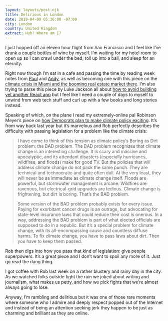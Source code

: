 ```yaml
---
layout: layouts/post.njk
title: Delirious in London
date: 2019-04-09 05:36:00 -07:00
city: London
country: United Kingdom
extract: Huh? Where am I?
---
```


I just hopped off an eleven hour flight from San Francisco and I feel like I’ve drunk a couple bottles of wine by myself. I’m waiting for my hotel room to open up so I can crawl under the bed, roll up into a ball, and sleep for an eternity.

Right now though I’m sat in a cafe and passing the time by reading week notes from [Paul](https://paulrobertlloyd.com/2019/04/weeknotes_13) and [Andy](https://andy-bell.design/wrote/week-notes-11/), as well as becoming one with this piece on the [climate crisis in Miami and the booming real estate market there](https://popula.com/2019/04/02/heaven-or-high-water/). I’m also trying to parse this piece by Luke Jackson all about [how to avoid building yet another React app](https://formidable.com/blog/2019/no-build-step/) but I feel like I need a couple of days to myself to unwind from web tech stuff and curl up with a few books and long stories instead.

Speaking of which, on the plane I read my extremely-online pal Robinson Meyer’s piece on [how Democrats plan to make climate policy exciting](https://www.theatlantic.com/science/archive/2018/12/ocasio-cortez-green-new-deal-winning-climate-strategy/576514/). It’s from way back last year but it’s marvelous and Rob perfectly describes the difficulty with passing legislation for a problem like the climate crisis:

> I have come to think of this tension as climate policy’s Boring as Dirt problem: the BAD problem. The BAD problem recognizes that climate change is an interesting challenge. It is scary and massive and apocalyptic, and its attendant disasters (especially hurricanes, wildfires, and floods) make for good TV. But the policies that will address climate change do not pack the same punch. They are technical and technocratic and quite often dull. At the very least, they will never be as immediate as climate change itself. Floods are powerful, but stormwater management is arcane. Wildfires are ravenous, but electrical-grid upgrades are tedious. Climate change is frightening, but dirt is boring. That’s the BAD problem.
>
> Some version of the BAD problem probably exists for every issue. Paying for exorbitant cancer drugs is an outrage, but advocating for state-level insurance laws that could reduce their cost is onerous. In a way, addressing the BAD problem is part of what elected officials are supposed to do in a republic. But it’s a special problem for climate change, with its all-encompassing cause and countless diffuse harms. To fix climate change, you have to pass laws about dirt. Then you have to keep them passed.

Rob then digs into how you pass that kind of legislation: give people superpowers. It’s a great piece and I don’t want to spoil any more of it. Just go read the dang thing.

I got coffee with Rob last week on a rather blustery and rainy day in the city. As we watched folks outside fight the rain we joked about writing and journalism, what makes us petty, and how we pick fights that we’re almost always going to lose.

Anyway, I’m rambling and delirious but it was one of those rare moments where someone who I admire and deeply respect popped out of the Internet and instead of being an attention seeking jerk they happen to be just as charming and brilliant as they are online.
